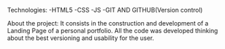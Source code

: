 Technologies:
-HTML5 
-CSS
-JS
-GIT AND GITHUB(Version control)

About the project:
It consists in the construction and development of a Landing Page of a personal portfolio.
All the code was developed thinking about the best versioning and usability for the user.